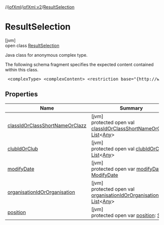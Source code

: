 //[iofXml](../../../index.md)/[iofXml.v2](../index.md)/[ResultSelection](index.md)

# ResultSelection

[jvm]\
open class [ResultSelection](index.md)

<p>Java class for anonymous complex type. <p>The following schema fragment specifies the expected content contained within this class. <pre> &lt;complexType&gt; &lt;complexContent&gt; &lt;restriction base="{http://www.w3.org/2001/XMLSchema}anyType"&gt; &lt;sequence&gt; &lt;choice maxOccurs="unbounded" minOccurs="0"&gt; &lt;element ref="{}OrganisationId"/&gt; &lt;element ref="{}Organisation"/&gt; &lt;/choice&gt; &lt;choice maxOccurs="unbounded" minOccurs="0"&gt; &lt;element ref="{}ClubId"/&gt; &lt;element ref="{}Club"/&gt; &lt;/choice&gt; &lt;choice maxOccurs="unbounded" minOccurs="0"&gt; &lt;element ref="{}ClassId"/&gt; &lt;element ref="{}ClassShortName"/&gt; &lt;element ref="{}Class"/&gt; &lt;/choice&gt; &lt;element ref="{}Position"/&gt; &lt;element ref="{}ModifyDate"/&gt; &lt;/sequence&gt; &lt;/restriction&gt; &lt;/complexContent&gt; &lt;/complexType&gt; </pre>

## Properties

| Name | Summary |
|---|---|
| [classIdOrClassShortNameOrClazz](class-id-or-class-short-name-or-clazz.md) | [jvm]<br>protected open val [classIdOrClassShortNameOrClazz](class-id-or-class-short-name-or-clazz.md): [List](https://docs.oracle.com/javase/8/docs/api/java/util/List.html)<[Any](https://kotlinlang.org/api/latest/jvm/stdlib/kotlin/-any/index.html)> |
| [clubIdOrClub](club-id-or-club.md) | [jvm]<br>protected open val [clubIdOrClub](club-id-or-club.md): [List](https://docs.oracle.com/javase/8/docs/api/java/util/List.html)<[Any](https://kotlinlang.org/api/latest/jvm/stdlib/kotlin/-any/index.html)> |
| [modifyDate](modify-date.md) | [jvm]<br>protected open var [modifyDate](modify-date.md): [ModifyDate](../-modify-date/index.md) |
| [organisationIdOrOrganisation](organisation-id-or-organisation.md) | [jvm]<br>protected open val [organisationIdOrOrganisation](organisation-id-or-organisation.md): [List](https://docs.oracle.com/javase/8/docs/api/java/util/List.html)<[Any](https://kotlinlang.org/api/latest/jvm/stdlib/kotlin/-any/index.html)> |
| [position](position.md) | [jvm]<br>protected open var [position](position.md): [String](https://docs.oracle.com/javase/8/docs/api/java/lang/String.html) |
